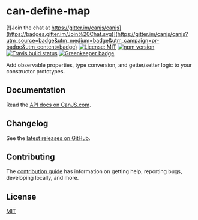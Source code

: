 # can-define-map

[![Join the chat at https://gitter.im/canjs/canjs](https://badges.gitter.im/Join%20Chat.svg)](https://gitter.im/canjs/canjs?utm_source=badge&utm_medium=badge&utm_campaign=pr-badge&utm_content=badge)
[![License: MIT](https://img.shields.io/badge/License-MIT-blue.svg)](https://github.com/canjs/can-define-map/blob/master/LICENSE)
[![npm version](https://badge.fury.io/js/can-define-map.svg)](https://www.npmjs.com/package/can-define-map)
[![Travis build status](https://travis-ci.org/canjs/can-define-map.svg?branch=master)](https://travis-ci.org/canjs/can-define-map)
[![Greenkeeper badge](https://badges.greenkeeper.io/canjs/can-define-map.svg)](https://greenkeeper.io/)

Add observable properties, type conversion, and getter/setter logic to your constructor prototypes.

## Documentation

Read the [API docs on CanJS.com](https://canjs.com/doc/can-define-map.html).

## Changelog

See the [latest releases on GitHub](https://github.com/canjs/can-define-map/releases).

## Contributing

The [contribution guide](https://github.com/canjs/can-define-map/blob/master/CONTRIBUTING.md) has information on getting help, reporting bugs, developing locally, and more.

## License

[MIT](https://github.com/canjs/can-define-map/blob/master/LICENSE.md)

